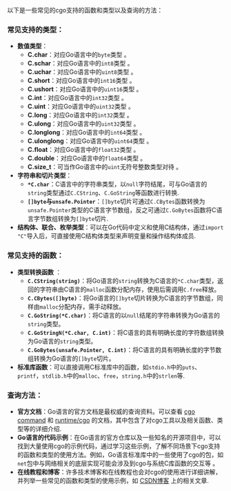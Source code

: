 以下是一些常见的cgo支持的函数和类型以及查询的方法：

### 常见支持的类型：
- **数值类型**：
    - **C.char**：对应Go语言中的`byte`类型 。
    - **C.schar**：对应Go语言中的`int8`类型 。
    - **C.uchar**：对应Go语言中的`uint8`类型 。
    - **C.short**：对应Go语言中的`int16`类型 。
    - **C.ushort**：对应Go语言中的`uint16`类型 。
    - **C.int**：对应Go语言中的`int32`类型 。
    - **C.uint**：对应Go语言中的`uint32`类型 。
    - **C.long**：对应Go语言中的`int32`类型 。
    - **C.ulong**：对应Go语言中的`uint32`类型 。
    - **C.longlong**：对应Go语言中的`int64`类型 。
    - **C.ulonglong**：对应Go语言中的`uint64`类型 。
    - **C.float**：对应Go语言中的`float32`类型 。
    - **C.double**：对应Go语言中的`float64`类型 。
    - **C.size_t**：可当作Go语言中的`uint`无符号整数类型对待 。
- **字符串和切片类型**：
    - **`*C.char`**：C语言中的字符串类型，以`null`字符结尾，可与Go语言的`string`类型通过`C.CString`、`C.GoString`等函数进行转换.
    - **`[]byte`与`unsafe.Pointer`**：`[]byte`切片可通过`C.CBytes`函数转换为`unsafe.Pointer`类型的C语言字节数组，反之可通过`C.GoBytes`函数将C语言字节数组转换为`[]byte`切片.
- **结构体、联合、枚举类型**：可以在Go代码中定义和使用C结构体，通过`import "C"`导入后，可直接使用C结构体类型来声明变量和操作结构体成员.

### 常见支持的函数：
- **类型转换函数** ：
    - **`C.CString(string)`**：将Go语言的`string`转换为C语言的`*C.char`类型，返回的字符串由C语言的`malloc`函数分配内存，使用后需调用`C.free`释放。
    - **`C.CBytes([]byte)`**：将Go语言的`[]byte`切片转换为C语言的字节数组，同样由`malloc`分配内存，需手动释放。
    - **`C.GoString(*C.char)`**：将C语言的以`null`结尾的字符串转换为Go语言的`string`类型。
    - **`C.GoStringN(*C.char, C.int)`**：将C语言的具有明确长度的字符数组转换为Go语言的`string`类型。
    - **`C.GoBytes(unsafe.Pointer, C.int)`**：将C语言的具有明确长度的字节数组转换为Go语言的`[]byte`切片。
- **标准库函数**：可以直接调用C标准库中的函数，如`stdio.h`中的`puts`、`printf`，`stdlib.h`中的`malloc`、`free`，`string.h`中的`strlen`等.

### 查询方法：
- **官方文档**：Go语言的官方文档是最权威的查询资料。可以查看 [cgo command](https://pkg.go.dev/cmd/cgo) 和 [runtime/cgo](https://pkg.go.dev/runtime/cgo) 的文档，其中包含了对cgo工具以及相关函数、类型等的详细介绍.
- **Go语言的代码示例**：在Go语言的官方仓库以及一些知名的开源项目中，可以找到大量使用cgo的示例代码，通过学习这些示例，了解不同场景下cgo支持的函数和类型的使用方法。例如，Go语言标准库中的一些使用了cgo的包，如`net`包中与网络相关的底层实现可能会涉及到cgo与系统C库函数的交互等 。
- **在线教程和博客**：许多技术博客和在线教程也会对cgo的使用进行详细讲解，并列举一些常见的函数和类型的使用示例，如 [CSDN博客](https://blog.csdn.net/qq_44470091/article/details/110654875) 上的相关文章.